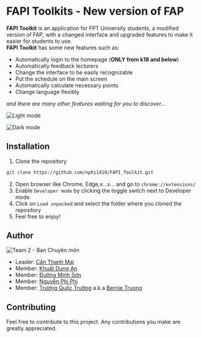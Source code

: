 # FAPI Toolkits - New version of FAP 

**FAPI Toolkit** is an application for FPT University students, a modified version of FAP, with a changed interface and upgraded features to make it easier for students to use.<br />
**FAPI Toolkit** has some new features such as:
- Automatically login to the homepage (**ONLY from k18 and below**)
- Automatically feedback lecturers
- Change the interface to be easily recognizable
- Put the schedule on the main screen
- Automatically calculate necessary points
- Change language flexibly <br />

*and there are many other features waiting for you to discover...*

![Light mode](https://github.com/nphi1410/FAPI_Toolkit/assets/120640662/4aa1d08a-e1f6-4240-bade-39fcf03bbe81)

![Dark mode](https://github.com/nphi1410/FAPI_Toolkit/assets/120640662/0def8e4a-c178-4cd3-a863-dbdad96ed0a4)

## Installation

1. Clone the repository

```sh
git clone https://github.com/nphi1410/FAPI_Toolkit.git
```

2. Open browser like Chrome, Edge,v...v... and go to `chrome://extensions/`
3. Enable `Developer mode` by clicking the toggle switch next to Developer mode
4. Click on `Load unpacked` and select the folder where you cloned the repository
5. Feel free to enjoy!

## Author

![Team 2 - Ban Chuyên môn](https://github.com/nphi1410/FAPI_Toolkit/assets/120640662/55b6ae32-40aa-4ea1-95ac-52ad56c106b8)

- Leader: [Cấn Thanh Mai](https://www.facebook.com/mai.canthanh)
- Member: [Khuất Dung An](https://www.facebook.com/dungan.khuat)
- Member: [Đường Minh Sơn](https://www.facebook.com/profile.php?id=100024144821219)
- Member: [Nguyễn Phi Phi](https://www.facebook.com/phiphi.nguyen.5477)
- Member: [Trương Quốc Trường](https://www.linkedin.com/in/bernie-truongtq/) a.k.a [Bernie Truong](https://www.facebook.com/bernie.truongtq)

## Contributing

Feel free to contribute to this project. Any contributions you make are greatly appreciated.


